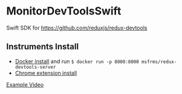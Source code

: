 # MonitorDevToolsSwift
Swift SDK for https://github.com/reduxjs/redux-devtools
## Instruments Install
* [Docker install](https://www.docker.com/get-started) and run
`$ docker run -p 8000:8000 msfrms/redux-devtools-server`
* [Chrome extension install](https://chrome.google.com/webstore/detail/redux-devtools/lmhkpmbekcpmknklioeibfkpmmfibljd)

[Example Video](https://youtu.be/D_FhNVw7tg4)
